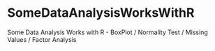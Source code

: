 # SomeDataAnalysisWorksWithR
Some Data Analysis Works with R - BoxPlot / Normality Test / Missing Values / Factor Analysis
